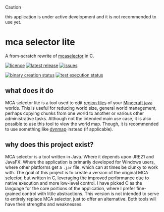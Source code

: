 > [!CAUTION]
> this application is under active development and it is not recommended to use yet.

# mca selector lite
A from-scratch rewrite of [mcaselector](https://github.com/Querz/mcaselector) in C.

[![licence](https://img.shields.io/github/license/thepigeongenerator/mcaselector-lite.svg)](https://github.com/thepigeongenerator/mcaselector-lite/blob/master/LICENSE)
[![latest release](https://img.shields.io/github/release/thepigeongenerator/mcaselector-lite.svg)](https://github.com/thepigeongenerator/mcaselector-lite/releases/)
[![issues](https://img.shields.io/github/issues/thepigeongenerator/mcaselector-lite.svg)](https://github.com/thepigeongenerator/mcaselector-lite/issues/)

[![binary creation status](https://github.com/thepigeongenerator/mcaselector-lite/actions/workflows/ci-bin.yaml/badge.svg)](https://github.com/thepigeongenerator/mcaselector-lite/actions/workflows/ci-bin.yaml/badge.svg)
[![test execution status](https://github.com/thepigeongenerator/mcaselector-lite/actions/workflows/ci-tests.yaml/badge.svg)](https://github.com/thepigeongenerator/mcaselector-lite/actions/workflows/ci-tests.yaml/badge.svg)


## what does it do
MCA selector lite is a tool used to edit [region files](https://minecraft.wiki/w/Region_file_format) of your [Minecraft java](https://minecraft.wiki/w/Java_Edition) worlds.
This is useful for reducing world size, general world management, perhaps copying chunks from one world to another or various other administrative tasks.
Although not the intended main use case, it is also possible to use this tool to view the world map. Though, it is recommended to use something like [dynmap](https://dynmap.wiki.gg/wiki/Home) instead (if applicable).

## why does this project exist?
MCA selector is a tool written in Java. Where it depends upon JRE21 and JavaFX. Where the application is primarily developed for Windows users, where other platforms get a `.jar` file, which can at times be clunky to work with.
The goal of this project is to create a version of the original MCA selector, but written in C, leveraging the improved performance due to native execution and more low-level control.
I have picked C as the language for the core portions of the application, where I prefer fine-grained control with little abstractions.
This version is not intended to serve to entirely replace MCA selector, just to offer an alternative. Both tools will have their strengths and weaknesses.
